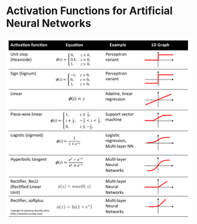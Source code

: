 # Activation Functions for Artificial Neural Networks

![](./activation-functions_files/activation-functions.png)
